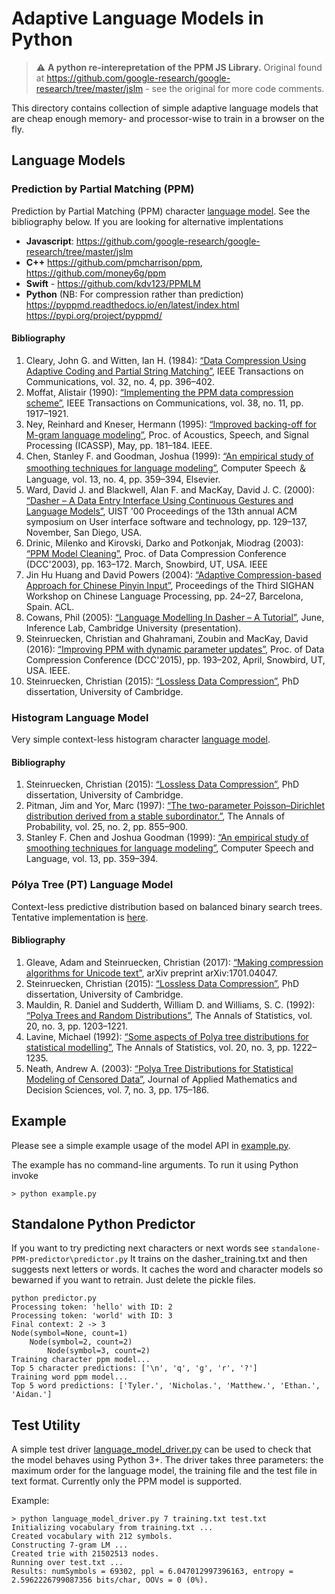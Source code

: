 # Adaptive Language Models in Python

> :warning: **A python re-interepretation of the PPM JS Library.** Original found at https://github.com/google-research/google-research/tree/master/jslm - see the original for more code comments. 


This directory contains collection of simple adaptive language models that are
cheap enough memory- and processor-wise to train in a browser on the fly.

## Language Models

### Prediction by Partial Matching (PPM)

Prediction by Partial Matching (PPM) character [language model](ppm_language_model.py). See the bibliography below. If you are looking for alternative implentations 

* **Javascript**:  https://github.com/google-research/google-research/tree/master/jslm
* **C++** https://github.com/pmcharrison/ppm, https://github.com/money6g/ppm
* **Swift** - https://github.com/kdv123/PPMLM
* **Python** (NB: For compression rather than prediction) https://pyppmd.readthedocs.io/en/latest/index.html https://pypi.org/project/pyppmd/


#### Bibliography

1.  Cleary, John G. and Witten, Ian H. (1984): [“Data Compression Using Adaptive Coding and Partial String Matching”](https://citeseerx.ist.psu.edu/viewdoc/summary?doi=10.1.1.14.4305), IEEE Transactions on Communications, vol. 32, no. 4, pp. 396&#x2013;402.
2.  Moffat, Alistair (1990): [“Implementing the PPM data compression scheme”](https://citeseerx.ist.psu.edu/viewdoc/download?doi=10.1.1.120.8728&rep=rep1&type=pdf), IEEE Transactions on Communications, vol. 38, no. 11, pp. 1917&#x2013;1921.
3.  Ney, Reinhard and Kneser, Hermann (1995): [“Improved backing-off for M-gram language modeling”](http://www-i6.informatik.rwth-aachen.de/publications/download/951/Kneser-ICASSP-1995.pdf), Proc. of Acoustics, Speech, and Signal Processing (ICASSP), May, pp. 181&#x2013;184. IEEE.
4.  Chen, Stanley F. and Goodman, Joshua (1999): [“An empirical study of smoothing techniques for language modeling”](http://u.cs.biu.ac.il/~yogo/courses/mt2013/papers/chen-goodman-99.pdf), Computer Speech &#xff06; Language, vol. 13, no. 4, pp. 359&#x2013;394, Elsevier.
5.  Ward, David J. and Blackwell, Alan F. and MacKay, David J. C. (2000): [“Dasher &#x2013; A Data Entry Interface Using Continuous Gestures and Language Models”](http://citeseerx.ist.psu.edu/viewdoc/download?doi=10.1.1.36.3318&rep=rep1&type=pdf), UIST '00 Proceedings of the 13th annual ACM symposium on User interface software and technology, pp. 129&#x2013;137, November, San Diego, USA.
6.  Drinic, Milenko and Kirovski, Darko and Potkonjak, Miodrag (2003): [“PPM Model Cleaning”](http://citeseerx.ist.psu.edu/viewdoc/download?doi=10.1.1.5.4389&rep=rep1&type=pdf), Proc. of Data Compression Conference (DCC'2003), pp. 163&#x2013;172. March, Snowbird, UT, USA. IEEE
7.  Jin Hu Huang and David Powers (2004): [“Adaptive Compression-based Approach for Chinese Pinyin Input”](https://www.aclweb.org/anthology/W04-1104.pdf), Proceedings of the Third SIGHAN Workshop on Chinese Language Processing, pp. 24&#x2013;27, Barcelona, Spain. ACL.
8.  Cowans, Phil (2005): [“Language Modelling In Dasher &#x2013; A Tutorial”](http://www.inference.org.uk/pjc51/talks/05-dasher-lm.pdf), June, Inference Lab, Cambridge University (presentation).
9.  Steinruecken, Christian and Ghahramani, Zoubin and MacKay, David (2016): [“Improving PPM with dynamic parameter updates”](https://www.repository.cam.ac.uk/bitstream/handle/1810/254106/Steinruecken%202015%20Data%20Compression%20Conference%202015.pdf), Proc. of Data Compression Conference (DCC'2015), pp. 193&#x2013;202, April, Snowbird, UT, USA. IEEE.
10. Steinruecken, Christian (2015): [“Lossless Data Compression”](https://pdfs.semanticscholar.org/f506/884bb2aefd01ccf3d24a5964aad9ef698679.pdf), PhD dissertation, University of Cambridge.

### Histogram Language Model

Very simple context-less histogram character [language model](histogram_language_model.py).

#### Bibliography

1.  Steinruecken, Christian (2015): [“Lossless Data Compression”](https://pdfs.semanticscholar.org/f506/884bb2aefd01ccf3d24a5964aad9ef698679.pdf), PhD dissertation, University of Cambridge.
2.  Pitman, Jim and Yor, Marc (1997): [“The two-parameter Poisson–Dirichlet distribution derived from a stable subordinator.”](https://projecteuclid.org/download/pdf_1/euclid.aop/1024404422), The Annals of Probability, vol. 25, no. 2, pp. 855&#x2013;900.
3.  Stanley F. Chen and Joshua Goodman (1999): [“An empirical study of smoothing techniques for language modeling”](http://u.cs.biu.ac.il/~yogo/courses/mt2013/papers/chen-goodman-99.pdf), Computer Speech and Language, vol. 13, pp. 359&#x2013;394.

### Pólya Tree (PT) Language Model

Context-less predictive distribution based on balanced binary search trees. Tentative implementation is [here](polya_tree_language_model.py).

#### Bibliography

1.  Gleave, Adam and Steinruecken, Christian (2017): [“Making compression algorithms for Unicode text”](https://arxiv.org/pdf/1701.04047), arXiv preprint arXiv:1701.04047.
2.  Steinruecken, Christian (2015): [“Lossless Data Compression”](https://pdfs.semanticscholar.org/f506/884bb2aefd01ccf3d24a5964aad9ef698679.pdf), PhD dissertation, University of Cambridge.
3.  Mauldin, R. Daniel and Sudderth, William D. and Williams, S. C. (1992): [“Polya Trees and Random Distributions”](https://projecteuclid.org/download/pdf_1/euclid.aos/1176348766), The Annals of Statistics, vol. 20, no. 3, pp. 1203&#x2013;1221.
4.  Lavine, Michael (1992): [“Some aspects of Polya tree distributions for statistical modelling”](https://projecteuclid.org/download/pdf_1/euclid.aos/1176348767), The Annals of Statistics, vol. 20, no. 3, pp. 1222&#x2013;1235.
5.  Neath, Andrew A. (2003): [“Polya Tree Distributions for Statistical Modeling of Censored Data”](http://downloads.hindawi.com/journals/ads/2003/745230.pdf), Journal of Applied Mathematics and Decision Sciences, vol. 7, no. 3, pp. 175&#x2013;186.

## Example

Please see a simple example usage of the model API in [example.py](example.py).

The example has no command-line arguments. To run it using
Python invoke

```shell
> python example.py
```

## Standalone Python Predictor

If you want to try predicting next characters or next words see ``standalone-PPM-predictor\predictor.py``
It trains on the dasher_training.txt and then suggests next letters or words. It caches the word and character models so bewarned if you want to retrain. Just delete the pickle files. 

```shell
python predictor.py  
Processing token: 'hello' with ID: 2
Processing token: 'world' with ID: 3
Final context: 2 -> 3
Node(symbol=None, count=1)
    Node(symbol=2, count=2)
        Node(symbol=3, count=2)
Training character ppm model...
Top 5 character predictions: ['\n', 'q', 'g', 'r', '?']
Training word ppm model...
Top 5 word predictions: ['Tyler.', 'Nicholas.', 'Matthew.', 'Ethan.', 'Aidan.']
```

## Test Utility

A simple test driver [language_model_driver.py](language_model_driver.py) can be
used to check that the model behaves using Python 3+. The
driver takes three parameters: the maximum order for the language model, the
training file and the test file in text format. Currently only the PPM model is
supported.

Example:

```shell
> python language_model_driver.py 7 training.txt test.txt
Initializing vocabulary from training.txt ...
Created vocabulary with 212 symbols.
Constructing 7-gram LM ...
Created trie with 21502513 nodes.
Running over test.txt ...
Results: numSymbols = 69302, ppl = 6.047012997396163, entropy = 2.5962226799087356 bits/char, OOVs = 0 (0%).
```


